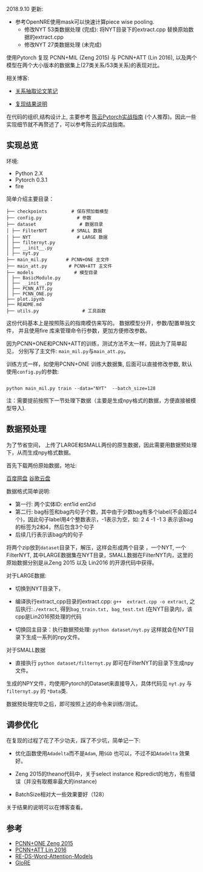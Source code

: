 
2018.9.10 更新:
- 参考OpenNRE使用mask可以快速计算piece wise pooling.
    - 修改NYT 53类数据处理 (完成): 将NYT目录下的extract.cpp 替换原始数据的extract.cpp
    - 修改NYT 27类数据处理 (未完成)
    

使用Pytorch 复现 PCNN+MIL (Zeng 2015) 与 PCNN+ATT (Lin 2016), 以及两个模型在两个大小版本的数据集上(27类关系/53类关系)的表现对比。



相关博客:

- [关系抽取论文笔记](http://shomy.top/2018/02/28/relation-extraction/)

- [复现结果说明](http://shomy.top/2018/07/05/pytorch-relation-extraction/)



在代码的组织,结构设计上,  主要参考 [陈云Pytorch实战指南](https://zhuanlan.zhihu.com/p/29024978) (个人推荐)。因此一些实现细节就不再赘述了，可以参考陈云的实战指南。



## 实现总览


环境:

- Python 2.X
- Pytorch 0.3.1
- fire

简单介绍主要目录：

```
├── checkpoints         # 保存预加载模型
├── config.py             # 参数
├── dataset                # 数据目录
│ ├── FilterNYT         # SMALL 数据
│ ├── NYT                 # LARGE 数据
│ ├── filternyt.py
│ ├── __init__.py
│ ├── nyt.py
├── main_mil.py       # PCNN+ONE 主文件
├── main_att.py        # PCNN+ATT 主文件
├── models               # 模型目录
│ ├── BasicModule.py
│ ├── __init__.py
│ ├── PCNN_ATT.py
│ ├── PCNN_ONE.py
├── plot.ipynb
├── README.md
├── utils.py                # 工具函数
```



这份代码基本上是按照陈云的指南模仿来写的。 数据模型分开，参数/配置单独文件， 并且使用fire 库来管理命令行参数，更加方便修改参数。

因为PCNN+ONE和PCNN+ATT的训练，测试方法不太一样，因此为了简单起见， 分别写了主文件: `main_mil.py`与`main_att.py`。

训练方式一样，如使用PCNN+ONE 训练大数据集, 后面可以直接修改参数, 默认使用`config.py`的参数:

```

python main_mil.py train --data="NYT"  --batch_size=128

```

注：需要提前按照下一节处理下数据（主要是生成npy格式的数据，方便直接被模型导入).



## 数据预处理

为了节省空间， 上传了LARGE和SMALL两份的原生数据，因此需要用数据预处理下，从而生成npy格式数据。

首先下载两份原始数据，地址:

[百度网盘](https://pan.baidu.com/s/1MyCFWzy89OkBoxfrdHwSfg)  [谷歌云盘](https://drive.google.com/drive/folders/1kqHG0KszGhkyLA4AZSLZ2XZm9sxD8b58?usp=sharing)

数据格式简单说明:
- 第一行: 两个实体ID:  ent1id ent2id
- 第二行: bag标签和bag内句子个数，其中由于少数bag有多个label(不会超过4个)，因此句子label用4个整数表示，-1表示为空，如: 2 4 -1 -1 3 表示该bag的标签为2和4，然后包含3个句子
- 后续几行表示该bag内的句子


将两个zip放到`dataset`目录下，解压，这样会形成两个目录 ，一个NYT, 一个FilterNYT, 其中LARGE数据集在NYT目录，SMALL数据在FilterNYT内，这里的原始数据分别是从Zeng 2015 以及 Lin2016 的开源代码中获得。



对于LARGE数据:



- 切换到NYT目录下，

- 编译执行extract_cpp目录的extract.cpp: `g++  extract.cpp -o extract`, 之后执行:`./extract`, 得到`bag_train.txt, bag_test.txt` (在NYT目录内)，该cpp是Lin2016预处理的代码

- 切换回主目录：执行数据预处理: `python dataset/nyt.py` 这样就会在NYT目录下生成一系列的npy文件。



对于SMALL数据

- 直接执行 `python dataset/filternyt.py` 即可在FilterNYT的目录下生成npy文件。



生成的NPY文件，均使用Pytorch的Dataset来直接导入，具体代码见 `nyt.py` 与`filternyt.py` 的 `*Data`类.

数据预处理完毕之后，即可按照上述的命令来训练/测试。



##  调参优化

在复现的过程了花了不少功夫，踩了不少坑，简单记一下:

- 优化函数使用`Adadelta`而不是`Adam`, 用`SGD` 也可以，不过不如`Adadelta` 效果好。

- Zeng 2015的theano代码中，关于select instance 和predict的地方，有些错误（并没有取概率最大的instance)

- BatchSize相对大一些效果要好（128）



关于结果的说明可以在博客查看。



## 参考

- [PCNN+ONE Zeng 2015](https://github.com/smilelhh/ds_pcnns)
- [PCNN+ATT Lin 2016](https://github.com/thunlp/OpenNRE)
- [RE-DS-Word-Attention-Models](https://github.com/SharmisthaJat/RE-DS-Word-Attention-Models)
- [GloRE](https://github.com/ppuliu/GloRE)
